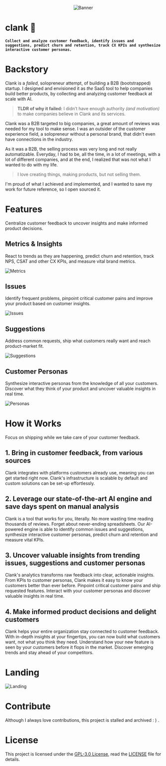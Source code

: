 <p align="center"><img src="./docs/images/banner.png" alt="Banner" title="Banner"/></p>

# clank 🤖

**`Collect and analyze customer feedback, identify issues and suggestions, predict churn and retention, track CX KPIs and synthesize interactive customer personas.`**

# Backstory

Clank is a _failed_, solopreneur attempt, of building a B2B (bootstrapped) startup. I designed and envisioned it as _the_ SaaS tool to help companies build better products, by collecting and analyzing customer feedback at scale with AI.

> **TLDR of why it failed:** I didn’t have enough authority _(and motivation)_ to make companies believe in Clank and its services.

Clank was a B2B targeted to big companies, a great amount of reviews was needed for my tool to make sense. I was an outsider of the customer experience field, a solopreneur without a personal brand, that didn't even have connections in the industry.

As it was a B2B, the selling process was very long and not really automatizable. Everyday, I had to be, all the time, in a lot of meetings, with a lot of different companies, and at the end, I realized that was not what I wanted to do with my life.

> I love creating things, making products, but not selling them.

I'm proud of what I achieved and implemented, and I wanted to save my work for future reference, so I open sourced it.

# Features

Centralize customer feedback to uncover insights and make informed product decisions.

## Metrics & Insights

React to trends as they are happening, predict churn and retention, track NPS, CSAT and other CX KPIs, and measure vital brand metrics.

![Metrics](./docs/images/metrics.png "Metrics")

## Issues

Identify frequent problems, pinpoint critical customer pains and improve your product based on customer insights.

![Issues](./docs/images/issues.png "Issues")

## Suggestions

Address common requests, ship what customers really want and reach product-market fit.

![Suggestions](./docs/images/suggestions.png "Suggestions")

## Customer Personas

Synthesize interactive personas from the knowledge of all your customers. Discover what they think of your product and uncover valuable insights in real time.

![Personas](./docs/images/personas.png "Personas")

# How it Works

Focus on shipping while we take care of your customer feedback.

## 1. Bring in customer feedback, from various sources

Clank integrates with platforms customers already use, meaning you can get started right now. Clank's infrastructure is scalable by default and custom solutions can be set-up effortlessly.

## 2. Leverage our state-of-the-art AI engine and save days spent on manual analysis

Clank is a tool that works for you, literally. No more wasting time reading thousands of reviews. Forget about never-ending spreadsheets. Our AI-powered engine is able to identify common issues and suggestions, synthesize interactive customer personas, predict churn and retention and measure vital KPIs.

## 3. Uncover valuable insights from trending issues, suggestions and customer personas

Clank's analytics transforms raw feedback into clear, actionable insights. From KPIs to customer personas, Clank makes it easy to know your customers better than ever before. Pinpoint critical customer pains and ship requested features. Interact with your customer personas and discover valuable insights in real time.

## 4. Make informed product decisions and delight customers

Clank helps your entire organization stay connected to customer feedback. With in-depth insights at your fingertips, you can now build what customers want, not what you think they need. Understand how your new feature is seen by your customers before it flops in the market. Discover emerging trends and stay ahead of your competitors.

# Landing

![Landing](./docs/images/landing.png "Landing")

# Contribute

Although I always love contributions, this project is stalled and archived : ) .

# License

This project is licensed under the [GPL-3.0 License](https://opensource.org/license/gpl-3-0), read the [LICENSE](LICENSE) file for details.
